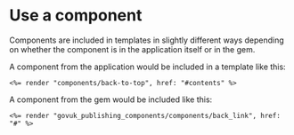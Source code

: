 # Use a component

Components are included in templates in slightly different ways depending on whether the component is in the application itself or in the gem.

A component from the application would be included in a template like this:

```erb
<%= render "components/back-to-top", href: "#contents" %>
```

A component from the gem would be included like this:

```erb
<%= render "govuk_publishing_components/components/back_link", href: "#" %>
```
